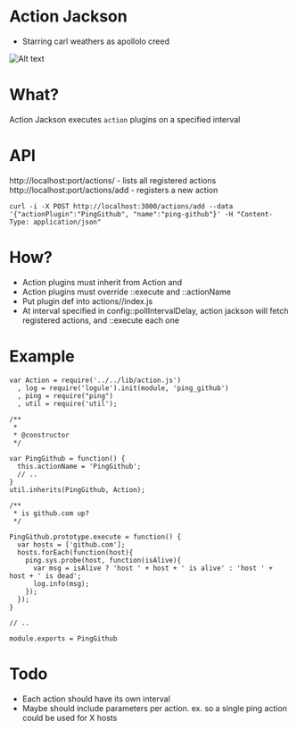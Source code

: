 # Action Jackson
* Starring carl weathers as apollolo creed

![Alt text](https://raw.githubusercontent.com/clarkda/repo-images/master/action-jackson.js/actionjackson.png "I aint got time to bleed")

# What?

Action Jackson executes `action` plugins on a specified interval

# API

http://localhost:port/actions/ - lists all registered actions
http://localhost:port/actions/add - registers a new action

```
curl -i -X POST http://localhost:3000/actions/add --data '{"actionPlugin":"PingGithub", "name":"ping-github"}' -H "Content-Type: application/json"
```

# How?

* Action plugins must inherit from Action and
* Action plugins must override ::execute and ::actionName
* Put plugin def into actions/<ActionName>/index.js
* At interval specified in config::pollIntervalDelay, action jackson will fetch registered actions, and ::execute each one

# Example

```
var Action = require('../../lib/action.js')
  , log = require('logule').init(module, 'ping_github')
  , ping = require("ping")
  , util = require('util');

/**
 *
 * @constructor
 */

var PingGithub = function() {
  this.actionName = 'PingGithub';
  // ..
}
util.inherits(PingGithub, Action);

/**
 * is github.com up?
 */

PingGithub.prototype.execute = function() {
  var hosts = ['github.com'];
  hosts.forEach(function(host){
    ping.sys.probe(host, function(isAlive){
      var msg = isAlive ? 'host ' + host + ' is alive' : 'host ' + host + ' is dead';
      log.info(msg);
    });
  });
}

// ..

module.exports = PingGithub
```

# Todo
* Each action should have its own interval
* Maybe should include parameters per action. ex. so a single ping action could be used for X hosts